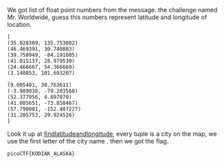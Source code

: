We got list of float point numbers from the message. the challenge named Mr. Worldwide, guess this numbers represent latitude and longitude of location. 

```
[
(35.028309, 135.753082)
(46.469391, 30.740883)
(39.758949, -84.191605)
(41.015137, 28.979530)
(24.466667, 54.366669)
(3.140853, 101.693207)
_
(9.005401, 38.763611)
(-3.989038, -79.203560)
(52.377956, 4.897070)
(41.085651, -73.858467)
(57.790001, -152.407227)
(31.205753, 29.924526)
]
```

Look it up at [findlatitudeandlongitude](https://www.findlatitudeandlongitude.com), every tuple is a city on the map, we use the first letter of the city name
. then we got the flag.

```
picoCTF{KODIAK_ALASKA}
```
